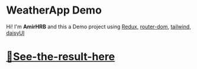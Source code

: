 # WeatherApp Demo

Hi! I'm **AmirHRB** and this a Demo project using [Redux](https://redux.js.org), [router-dom](https://reactrouter.com),  [tailwind](https://tailwindcss.com/), [daisyUI](https://daisyui.com/)



# [🔗See-the-result-here](https://weather-app-iota-ruddy.vercel.app/)
